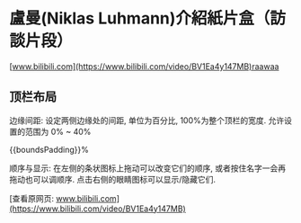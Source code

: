 # 盧曼(Niklas Luhmann)介紹紙片盒（訪談片段）

[www.bilibili.com](https://www.bilibili.com/video/BV1Ea4y147MB)raawaa

## 顶栏布局

边缘间距: 设定两侧边缘处的间距, 单位为百分比, 100%为整个顶栏的宽度. 允许设置的范围为 0% ~ 40%

{{boundsPadding}}%

顺序与显示: 在左侧的条状图标上拖动可以改变它们的顺序, 或者按住名字一会再拖动也可以调顺序. 点击右侧的眼睛图标可以显示/隐藏它们.

[查看原网页: www.bilibili.com](https://www.bilibili.com/video/BV1Ea4y147MB)